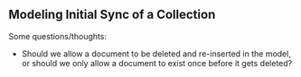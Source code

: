 ## Modeling Initial Sync of a Collection

Some questions/thoughts:

- Should we allow a document to be deleted and re-inserted in the model, or should we
only allow a document to exist once before it gets deleted?